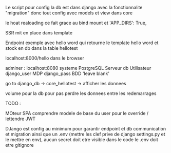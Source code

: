 Le script pour config la db est dans django avec la fonctionnalite "migration" donc tout config avec models et view dans core

le hoat realoading ce fait grace au bind mount et 'APP_DIRS': True,

SSR mit en place dans template

Endpoint exemple avec hello word qui retourne le template hello word et stock en db dans la table hellotest

localhost:8000/hello dans le browser

adminer : localhost:8080
systeme       PostgreSQL
Serveur       db
Utilisateur   django_user
MDP           django_pass
BDD           'leave blank'

go to django_db -> core_hellotest -> afficher les donnees

volume pour la db pour pas perdre les donnees entre les redemarrages


TODO :

MOteur SPA
comprendre modele de base du user pour le override / lettendre
JWT

DJango est config au minimum pour garantir endpoint et db communication et migration
ainsi que un .env (mettre les clef prive de django settings.py et le mettre en env), aucun secret doit etre visible dans le code
le .env doit etre gitignore